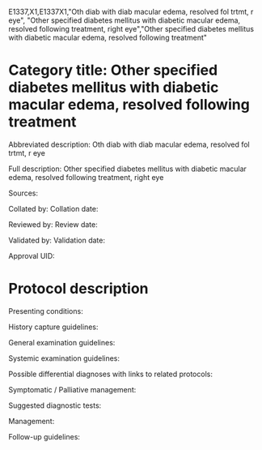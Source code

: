 E1337,X1,E1337X1,"Oth diab with diab macular edema, resolved fol trtmt, r eye", "Other specified diabetes mellitus with diabetic macular edema, resolved following treatment, right eye","Other specified diabetes mellitus with diabetic macular edema, resolved following treatment"
# Category title: Other specified diabetes mellitus with diabetic macular edema, resolved following treatment

Abbreviated description: Oth diab with diab macular edema, resolved fol trtmt, r eye

Full description: Other specified diabetes mellitus with diabetic macular edema, resolved following treatment, right eye

Sources:

Collated by:
Collation date:

Reviewed by:
Review date:

Validated by:
Validation date:

Approval UID:

# Protocol description

Presenting conditions:

History capture guidelines:

General examination guidelines:

Systemic examination guidelines:

Possible differential diagnoses with links to related protocols:

Symptomatic / Palliative management:

Suggested diagnostic tests:

Management:

Follow-up guidelines:
